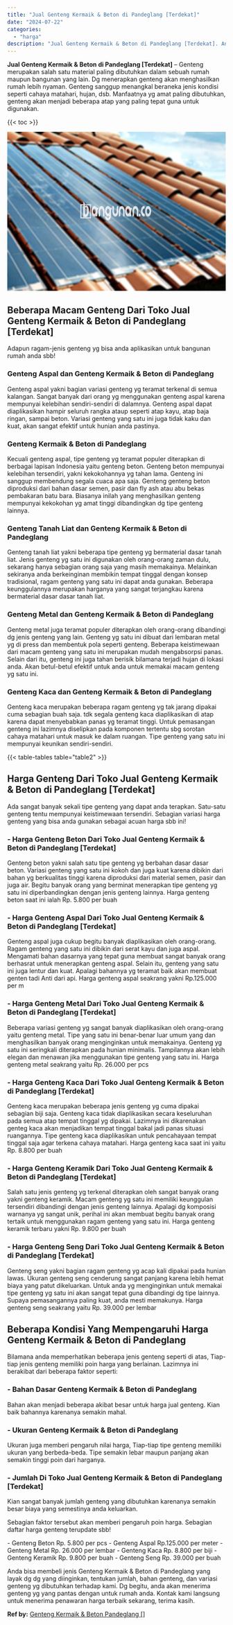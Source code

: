 ```yaml
---
title: "Jual Genteng Kermaik & Beton di Pandeglang [Terdekat]"
date: "2024-07-22"
categories: 
  - "harga"
description: "Jual Genteng Kermaik & Beton di Pandeglang [Terdekat]. Anda bisa membeli jenis Genteng Kermaik & Beton di Pandeglang yang layak dg dg yang diinginkan, tentuk..."
---
```


**Jual Genteng Kermaik & Beton di Pandeglang \[Terdekat\]** – Genteng merupakan salah satu material paling dibutuhkan dalam sebuah rumah maupun bangunan yang lain. Dg menerapkan genteng akan menghasilkan rumah lebih nyaman. Genteng sanggup menangkal beraneka jenis kondisi seperti cahaya matahari, hujan, dsb. Manfaatnya yg amat paling dibutuhkan, genteng akan menjadi beberapa atap yang paling tepat guna untuk digunakan.

{{< toc >}}

![Jual Genteng Kermaik & Beton di Pandeglang [Terdekat]](/images/genteng-minimalis-murah02.png)

## Beberapa Macam Genteng Dari Toko Jual Genteng Kermaik & Beton di Pandeglang \[Terdekat\]

Adapun ragam-jenis genteng yg bisa anda aplikasikan untuk bangunan rumah anda sbb!

### Genteng Aspal dan Genteng Kermaik & Beton di Pandeglang

Genteng aspal yakni bagian variasi genteng yg teramat terkenal di semua kalangan. Sangat banyak dari orang yg menggunakan genteng aspal karena mempunyai kelebihan sendiri-sendiri di dalamnya. Genteng aspal dapat diaplikasikan hampir seluruh rangka ataup seperti atap kayu, atap baja ringan, sampai beton. Variasi genteng yang satu ini juga tidak kaku dan kuat, akan sangat efektif untuk hunian anda pastinya.

### Genteng Kermaik & Beton di Pandeglang

Kecuali genteng aspal, tipe genteng yg teramat populer diterapkan di berbagai lapisan Indonesia yaitu genteng beton. Genteng beton mempunyai kelebihan tersendiri, yakni kekokohannya yg tahan lama. Genteng ini sanggup membendung segala cuaca apa saja. Genteng genteng beton diproduksi dari bahan dasar semen, pasir dan fly ash atau abu bekas pembakaran batu bara. Biasanya inilah yang menghasilkan genteng mempunyai kekokohan yg amat tinggi dibandingkan dg tipe genteng lainnya.

### Genteng Tanah Liat dan Genteng Kermaik & Beton di Pandeglang

Genteng tanah liat yakni beberapa tipe genteng yg bermaterial dasar tanah liat. Jenis genteng yg satu ini digunakan oleh orang-orang zaman dulu, sekarang hanya sebagian orang saja yang masih memakainya. Melainkan sekiranya anda berkeinginan membikin tempat tinggal dengan konsep tradisional, ragam genteng yang satu ini dapat anda gunakan. Beberapa keunggulannya merupakan harganya yang sangat terjangkau karena bermaterial dasar dasar tanah liat.

### Genteng Metal dan Genteng Kermaik & Beton di Pandeglang

Genteng metal juga teramat populer diterapkan oleh orang-orang dibandingi dg jenis genteng yang lain. Genteng yg satu ini dibuat dari lembaran metal yg di press dan membentuk pola seperti genteng. Beberapa keistimewaan dari macam genteng yang satu ini merupakan mudah mengabsorpsi panas. Selain dari itu, genteng ini juga tahan berisik bilamana terjadi hujan di lokasi anda. Akan betul-betul efektif untuk anda untuk memakai macam genteng yg satu ini.

### Genteng Kaca dan Genteng Kermaik & Beton di Pandeglang

Genteng kaca merupakan beberapa ragam genteng yg tak jarang dipakai cuma sebagian buah saja. tdk segala genteng kaca diaplikasikan di atap karena dapat menyebabkan panas yg teramat tinggi. Untuk pemasangan genteng ini lazimnya diselipkan pada komponen tertentu sbg sorotan cahaya matahari untuk masuk ke dalam ruangan. Tipe genteng yang satu ini mempunyai keunikan sendiri-sendiri.

{{< table-tables table="table2" >}}

## Harga Genteng Dari Toko Jual Genteng Kermaik & Beton di Pandeglang \[Terdekat\]

Ada sangat banyak sekali tipe genteng yang dapat anda terapkan. Satu-satu genteng tentu mempunyai keistimewaan tersendiri. Sebagian variasi harga genteng yang bisa anda gunakan sebagai acuan harga sbb ini!

### \- Harga Genteng Beton Dari Toko Jual Genteng Kermaik & Beton di Pandeglang \[Terdekat\]

Genteng beton yakni salah satu tipe genteng yg berbahan dasar dasar beton. Variasi genteng yang satu ini kokoh dan juga kuat karena dibikin dari bahan yg berkualitas tinggi karena diproduksi dari material semen, pasir dan juga air. Begitu banyak orang yang berminat menerapkan tipe genteng yg satu ini diperbandingkan dengan jenis genteng lainnya. Harga genteng beton saat ini ialah Rp. 5.800 per buah

### \- Harga Genteng Aspal Dari Toko Jual Genteng Kermaik & Beton di Pandeglang \[Terdekat\]

Genteng aspal juga cukup begitu banyak diaplikasikan oleh orang-orang. Ragam genteng yang satu ini dibikin dari serat kayu dan juga aspal. Mengamati bahan dasarnya yang tepat guna membuat sangat banyak orang berhasrat untuk menerapkan genteng aspal. Selain itu, genteng yang satu ini juga lentur dan kuat. Apalagi bahannya yg teramat baik akan membuat genten tadi Anti dari api. Harga genteng aspal seakrang yakni Rp.125.000 per m

### \- Harga Genteng Metal Dari Toko Jual Genteng Kermaik & Beton di Pandeglang \[Terdekat\]

Beberapa variasi genteng yg sangat banyak diaplikasikan oleh orang-orang yaitu genteng metal. Tipe yang satu ini benar-benar luar umum yang dan menghasilkan banyak orang menginginkan untuk memakainya. Genteng yg satu ini seringkali diterapkan pada hunian minimalis. Tampilannya akan lebih elegan dan menawan jika menggunakan tipe genteng yang satu ini. Harga genteng metal seakrang yaitu Rp. 26.000 per pcs

### \- Harga Genteng Kaca Dari Toko Jual Genteng Kermaik & Beton di Pandeglang \[Terdekat\]

Genteng kaca merupakan beberapa jenis genteng yg cuma dipakai sebagian biji saja. Genteng kaca tidak diaplikasikan secara keseluruhan pada semua atap tempat tinggal yg dipakai. Lazimnya ini dikarenakan genteg kaca akan menjadikan tempat tinggal bakal jadi panas situasi ruangannya. Tipe genteng kaca diaplikasikan untuk pencahayaan tempat tinggal saja agar terkena cahaya matahari. Harga genteng kaca saat ini yaitu Rp. 8.800 per buah

### \- Harga Genteng Keramik Dari Toko Jual Genteng Kermaik & Beton di Pandeglang \[Terdekat\]

Salah satu jenis genteng yg terkenal diterapkan oleh sangat banyak orang yakni genteng keramik. Macam genteng yg satu ini memiliki keunggulan tersendiri dibandingi dengan jenis genteng lainnya. Apalagi dg komposisi warnanya yg sangat unik, perihal ini akan membuat begitu banyak orang tertaik untuk menggunakan ragam genteng yang satu ini. Harga genteng keramik terbaru yakni Rp. 9.800 per buah

### \- Harga Genteng Seng Dari Toko Jual Genteng Kermaik & Beton di Pandeglang \[Terdekat\]

Genteng seng yakni bagian ragam genteng yg acap kali dipakai pada hunian lawas. Ukuran genteng seng cenderung sangat panjang karena lebih hemat biaya yang patut dikeluarkan. Untuk anda yg menginginkan untuk memakai tipe genteng yg satu ini akan sangat tepat guna dibandingi dg tipe lainnya. Supaya pemasangannya paling kuat, anda mesti memakunya. Harga genteng seng seakrang yaitu Rp. 39.000 per lembar

## Beberapa Kondisi Yang Mempengaruhi Harga Genteng Kermaik & Beton di Pandeglang

Bilamana anda memperhatikan beberapa jenis genteng seperti di atas, Tiap-tiap jenis genteng memiliki poin harga yang berlainan. Lazimnya ini berakibat dari beberapa faktor seperti:

### \- Bahan Dasar Genteng Kermaik & Beton di Pandeglang

Bahan akan menjadi beberapa akibat besar untuk harga jual genteng. Kian baik bahannya karenanya semakin mahal.

### \- Ukuran Genteng Kermaik & Beton di Pandeglang

Ukuran juga memberi pengaruh nilai harga, Tiap-tiap tipe genteng memiliki ukuran yang berbeda-beda. Tipe semakin lebar maupun panjang akan semakin tinggi poin dari harganya.

### \- Jumlah Di Toko Jual Genteng Kermaik & Beton di Pandeglang \[Terdekat\]

Kian sangat banyak jumlah genteng yang dibutuhkan karenanya semakin besar biaya yang semestinya anda keluarkan.

Sebagian faktor tersebut akan memberi pengaruh poin harga. Sebagian daftar harga genteng terupdate sbb!

\- Genteng Beton Rp. 5.800 per pcs - Genteng Aspal Rp.125.000 per meter - Genteng Metal Rp. 26.000 per lembar - Genteng Kaca Rp. 8.800 per biji - Genteng Keramik Rp. 9.800 per buah - Genteng Seng Rp. 39.000 per buah

Anda bisa membeli jenis Genteng Kermaik & Beton di Pandeglang yang layak dg dg yang diinginkan, tentukan jumlah, bahan genteng, dan variasi genteng yg dibutuhkan terhadap kami. Dg begitu, anda akan menerima genteng yg yang pantas dengan untuk rumah anda. Kontak kami langsung untuk menerima penawaran harga terbaik sekarang, terima kasih.

**Ref by:**  [Genteng Kermaik & Beton  Pandeglang []](https://id.wikipedia.org/wiki/Genteng)
